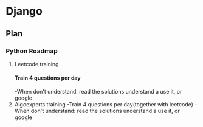 # Django

## Plan

### Python Roadmap

1. Leetcode training
   #### Train 4 questions per day
   -When don't understand: read the solutions understand a use it, or google
2. Algoexperts training
   -Train 4 questions per day(together with leetcode)
   -When don't understand: read the solutions understand a use it, or google
